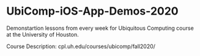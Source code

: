 # UbiComp-iOS-App-Demos-2020
Demonstartion lessons from every week for Ubiquitous Computing course at the University of Houston.

Course Description:
cpl.uh.edu/courses/ubicomp/fall2020/
